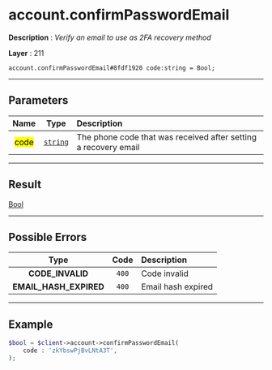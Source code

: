 # account.confirmPasswordEmail

**Description** : *Verify an email to use as 2FA recovery method*

**Layer** : 211

```tl
account.confirmPasswordEmail#8fdf1920 code:string = Bool;
```

---

## Parameters

| Name | Type | Description |
| :---: | :---: | :--- |
| <mark>code</mark> | [`string`](type/string) | The phone code that was received after setting a recovery email |

---

## Result

[Bool](type/Bool)

---

## Possible Errors

| Type | Code | Description |
| :---: | :---: | :--- |
| **CODE_INVALID** | `400` | Code invalid |
| **EMAIL_HASH_EXPIRED** | `400` | Email hash expired |

---

## Example

```php
$bool = $client->account->confirmPasswordEmail(
	code : 'zkYbswPjBvLNtA3T',
);
```